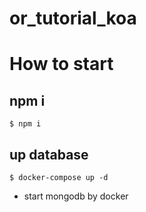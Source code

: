 # or_tutorial_koa

# How to start

## npm i

```
$ npm i
```

## up database

```
$ docker-compose up -d
```

- start mongodb by docker
